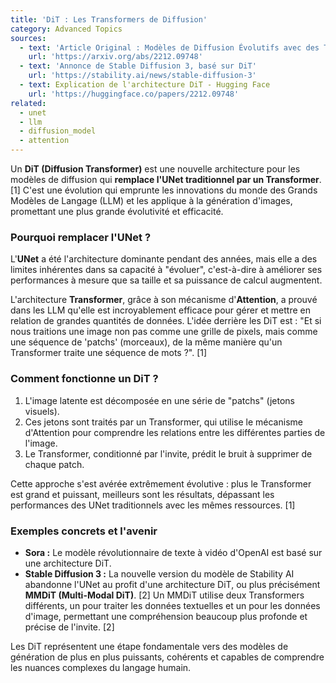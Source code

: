 ```yaml
---
title: 'DiT : Les Transformers de Diffusion'
category: Advanced Topics
sources:
  - text: 'Article Original : Modèles de Diffusion Évolutifs avec des Transformers'
    url: 'https://arxiv.org/abs/2212.09748'
  - text: 'Annonce de Stable Diffusion 3, basé sur DiT'
    url: 'https://stability.ai/news/stable-diffusion-3'
  - text: Explication de l'architecture DiT - Hugging Face
    url: 'https://huggingface.co/papers/2212.09748'
related:
  - unet
  - llm
  - diffusion_model
  - attention
---
```


Un **DiT (Diffusion Transformer)** est une nouvelle architecture pour les modèles de diffusion qui **remplace l'UNet traditionnel par un Transformer**. [1] C'est une évolution qui emprunte les innovations du monde des Grands Modèles de Langage (LLM) et les applique à la génération d'images, promettant une plus grande évolutivité et efficacité.

### Pourquoi remplacer l'UNet ?

L'**UNet** a été l'architecture dominante pendant des années, mais elle a des limites inhérentes dans sa capacité à "évoluer", c'est-à-dire à améliorer ses performances à mesure que sa taille et sa puissance de calcul augmentent.

L'architecture **Transformer**, grâce à son mécanisme d'**Attention**, a prouvé dans les LLM qu'elle est incroyablement efficace pour gérer et mettre en relation de grandes quantités de données. L'idée derrière les DiT est : "Et si nous traitions une image non pas comme une grille de pixels, mais comme une séquence de 'patchs' (morceaux), de la même manière qu'un Transformer traite une séquence de mots ?". [1]

### Comment fonctionne un DiT ?

1.  L'image latente est décomposée en une série de "patchs" (jetons visuels).
2.  Ces jetons sont traités par un Transformer, qui utilise le mécanisme d'Attention pour comprendre les relations entre les différentes parties de l'image.
3.  Le Transformer, conditionné par l'invite, prédit le bruit à supprimer de chaque patch.

Cette approche s'est avérée extrêmement évolutive : plus le Transformer est grand et puissant, meilleurs sont les résultats, dépassant les performances des UNet traditionnels avec les mêmes ressources. [1]

### Exemples concrets et l'avenir

- **Sora :** Le modèle révolutionnaire de texte à vidéo d'OpenAI est basé sur une architecture DiT.
- **Stable Diffusion 3 :** La nouvelle version du modèle de Stability AI abandonne l'UNet au profit d'une architecture DiT, ou plus précisément **MMDiT (Multi-Modal DiT)**. [2] Un MMDiT utilise deux Transformers différents, un pour traiter les données textuelles et un pour les données d'image, permettant une compréhension beaucoup plus profonde et précise de l'invite. [2]

Les DiT représentent une étape fondamentale vers des modèles de génération de plus en plus puissants, cohérents et capables de comprendre les nuances complexes du langage humain.
